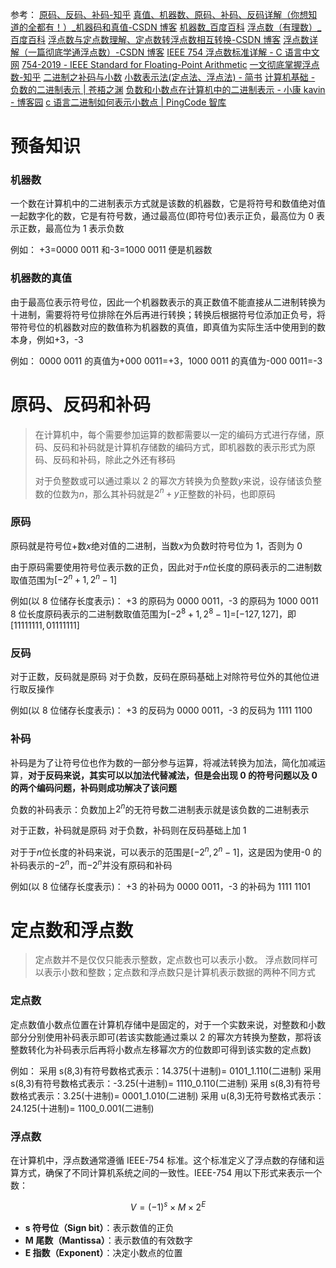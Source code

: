 参考：
[原码、反码、补码-知乎](https://zhuanlan.zhihu.com/p/118432554)
[真值、机器数、原码、补码、反码详解（你想知道的全都有！）\_机器码和真值-CSDN 博客](https://blog.csdn.net/Matthew575/article/details/86618990)
[机器数\_百度百科](https://baike.baidu.com/item/%E6%9C%BA%E5%99%A8%E6%95%B0/1096838)
[浮点数（有理数）\_百度百科](https://baike.baidu.com/item/%E6%B5%AE%E7%82%B9%E6%95%B0/6162520)
[浮点数与定点数理解、定点数转浮点数相互转换-CSDN 博客](https://blog.csdn.net/qq_42752888/article/details/115830156)
[浮点数详解（一篇彻底学通浮点数）-CSDN 博客](https://blog.csdn.net/weixin_45863060/article/details/125054244)
[IEEE 754 浮点数标准详解 - C 语言中文网](https://c.biancheng.net/view/314.html)
[754-2019 - IEEE Standard for Floating-Point Arithmetic](https://doi.org/10.1109/IEEESTD.2019.8766229)
[一文彻底掌握浮点数-知乎](https://zhuanlan.zhihu.com/p/674906821)
[二进制之补码与小数](https://zhuanlan.zhihu.com/p/612510541)
[小数表示法(定点法、浮点法) - 简书](https://www.jianshu.com/p/104f53c663c9)
[计算机基础 - 负数的二进制表示 \| 苍梧之渊](https://ugnac.github.io/posts/%E8%AE%A1%E7%AE%97%E6%9C%BA%E5%9F%BA%E7%A1%80-%E8%B4%9F%E6%95%B0%E7%9A%84%E4%BA%8C%E8%BF%9B%E5%88%B6%E8%A1%A8%E7%A4%BA/)
[负数和小数点在计算机中的二进制表示 - 小康 kavin - 博客园](https://www.cnblogs.com/kw4310/p/13999902.html)
[c 语言二进制如何表示小数点 \| PingCode 智库](https://docs.pingcode.com/baike/1098842)

# 预备知识

### 机器数

一个数在计算机中的二进制表示方式就是该数的机器数，它是将符号和数值绝对值一起数字化的数，它是有符号数，通过最高位(即符号位)表示正负，最高位为 0 表示正数，最高位为 1 表示负数

例如：
+3=0000 0011 和-3=1000 0011 便是机器数

### 机器数的真值

由于最高位表示符号位，因此一个机器数表示的真正数值不能直接从二进制转换为十进制，需要将符号位排除在外后再进行转换；转换后根据符号位添加正负号，将带符号位的机器数对应的数值称为机器数的真值，即真值为实际生活中使用到的数本身，例如+3，-3

例如：
0000 0011 的真值为+000 0011=+3，1000 0011 的真值为-000 0011=-3

# 原码、反码和补码

> 在计算机中，每个需要参加运算的数都需要以一定的编码方式进行存储，原码、反码和补码就是计算机存储数的编码方式，即机器数的表示形式为原码、反码和补码，除此之外还有移码
>
> 对于负整数或可以通过乘以 2 的幂次方转换为负整数$y$来说，设存储该负整数的位数为$n$，那么其补码就是$2^n+y$正整数的补码，也即原码

### 原码

原码就是符号位+数$x$绝对值的二进制，当数$x$为负数时符号位为 1，否则为 0

由于原码需要使用符号位表示数的正负，因此对于$n$位长度的原码表示的二进制数取值范围为$[-2^n+1,2^n-1]$

例如(以 8 位储存长度表示)：
+3 的原码为 0000 0011，-3 的原码为 1000 0011
8 位长度原码表示的二进制数取值范围为$[-2^8+1,2^8-1]$=$[-127,127]$，即$[1111 1111, 0111 1111]$

### 反码

对于正数，反码就是原码
对于负数，反码在原码基础上对除符号位外的其他位进行取反操作

例如(以 8 位储存长度表示)：
+3 的反码为 0000 0011，-3 的反码为 1111 1100

### 补码

补码是为了让符号位也作为数的一部分参与运算，将减法转换为加法，简化加减运算，**对于反码来说，其实可以以加法代替减法，但是会出现 0 的符号问题以及 0 的两个编码问题，补码则成功解决了该问题**

负数的补码表示：负数加上$2^n$的无符号数二进制表示就是该负数的二进制表示

对于正数，补码就是原码
对于负数，补码则在反码基础上加 1

对于于$n$位长度的补码来说，可以表示的范围是$[-2^n,2^n-1]$，这是因为使用-0 的补码表示的$-2^n$，而$-2^n$并没有原码和补码

例如(以 8 位储存长度表示)：
+3 的补码为 0000 0011，-3 的补码为 1111 1101

# 定点数和浮点数

> 定点数并不是仅仅只能表示整数，定点数也可以表示小数。 浮点数同样可以表示小数和整数；定点数和浮点数只是计算机表示数据的两种不同方式

### 定点数

定点数值小数点位置在计算机存储中是固定的，对于一个实数来说，对整数和小数部分分别使用补码表示即可(若该实数能通过乘以 2 的幂次方转换为整数，那将该整数转化为补码表示后再将小数点左移幂次方的位数即可得到该实数的定点数)

例如：
采用 s(8,3)有符号数格式表示：14.375(十进制)= 0101_1.110(二进制)
采用 s(8,3)有符号数格式表示：-3.25(十进制)= 1110_0.110(二进制)
采用 s(8,3)有符号数格式表示：3.25(十进制)= 0001_1.010(二进制)
采用 u(8,3)无符号数格式表示：24.125(十进制)= 1100_0.001(二进制)

### 浮点数

在计算机中，浮点数通常遵循 IEEE-754 标准。这个标准定义了浮点数的存储和运算方式，确保了不同计算机系统之间的一致性。IEEE-754 用以下形式来表示一个数：

$$
V = (-1)^s\times M\times2^E
$$

- **s 符号位（Sign bit）**：表示数值的正负
- **M 尾数（Mantissa）**：表示数值的有效数字
- **E 指数（Exponent）**：决定小数点的位置
